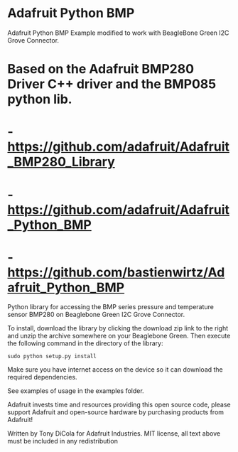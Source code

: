 Adafruit Python BMP
===================

Adafruit Python BMP Example modified to work with BeagleBone Green I2C Grove Connector.

# Based on the Adafruit BMP280 Driver C++ driver and the BMP085 python lib.
#  - https://github.com/adafruit/Adafruit_BMP280_Library
#  - https://github.com/adafruit/Adafruit_Python_BMP
#  - https://github.com/bastienwirtz/Adafruit_Python_BMP

Python library for accessing the BMP series pressure and temperature sensor BMP280 on Beaglebone Green I2C Grove Connector.

To install, download the library by clicking the download zip link to the right and unzip the archive somewhere on your Beaglebone Green.  Then execute the following command in the directory of the library:

````
sudo python setup.py install
````

Make sure you have internet access on the device so it can download the required dependencies.

See examples of usage in the examples folder.

Adafruit invests time and resources providing this open source code, please support Adafruit and open-source hardware by purchasing products from Adafruit!

Written by Tony DiCola for Adafruit Industries.
MIT license, all text above must be included in any redistribution
